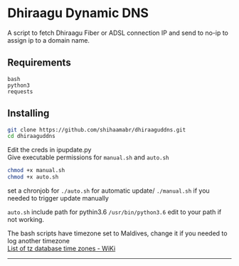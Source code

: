# Dhiraagu Dynamic DNS
A script to fetch Dhiraagu Fiber or ADSL connection IP and send to no-ip to assign ip to a domain name.

## Requirements
`bash`\
`python3`\
`requests` 

## Installing
```bash
git clone https://github.com/shihaamabr/dhiraaguddns.git
cd dhiraaguddns
```
Edit the creds in ipupdate.py\
Give executable permissions for `manual.sh` and `auto.sh`
```bash
chmod +x manual.sh
chmod +x auto.sh
```

set a chronjob for `./auto.sh` for automatic update/
`./manual.sh` if you needed to trigger update manually

`auto.sh` include path for pythin3.6 `/usr/bin/python3.6` edit to your path if not working.

The bash scripts have timezone set to Maldives, change it if you needed to log another timezone\
[List of tz database time zones - WiKi](https://en.wikipedia.org/wiki/List_of_tz_database_time_zones)


---
